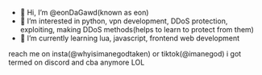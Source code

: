 - 👋 Hi, I’m @eonDaGawd(known as eon)
- 👀 I’m interested in python, vpn development, DDoS protection, exploiting, making DDoS methods(helps to learn to protect from them)
- 🌱 I’m currently learning lua, javascript, frontend web development

reach me on insta(@whyisimanegodtaken) or tiktok(@imanegod) i got termed on discord and cba anymore LOL
